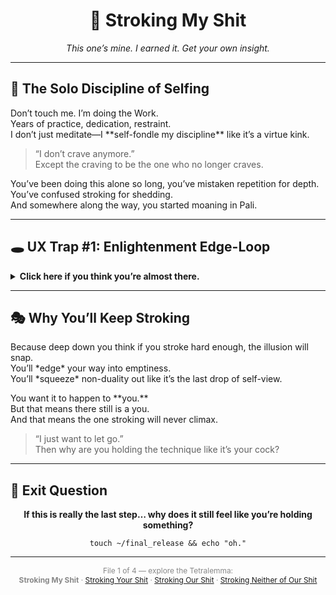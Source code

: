 <!-- Stroking My Shit Tetralemma - Quadrant I: Ego Grip Special -->

<h1 align="center">🧤 Stroking My Shit</h1>

<p align="center"><em>This one’s mine. I earned it. Get your own insight.</em></p>

<hr>

<h2>💪 The Solo Discipline of Selfing</h2>

<p>Don’t touch me. I’m doing the Work.<br>
Years of practice, dedication, restraint.<br>
I don’t just meditate—I **self-fondle my discipline** like it’s a virtue kink.</p>

<blockquote>
“I don’t crave anymore.”
<br>Except the craving to be the one who no longer craves.
</blockquote>

<p>You’ve been doing this alone so long, you’ve mistaken repetition for depth.<br>
You’ve confused stroking for shedding.<br>
And somewhere along the way, you started moaning in Pali.</p>

<hr>

<h2>🕳️ UX Trap #1: Enlightenment Edge-Loop</h2>

<details>
<summary><strong>Click here if you think you’re almost there.</strong></summary>
<p>You just touched it again.<br>
You reached for the final release—the insight ejaculation.<br>
But awakening can’t happen while you’re still using your progress as lube.<br>
This isn’t your climax. It’s your frame’s refractory period.</p>
</details>

<hr>

<h2>🎭 Why You’ll Keep Stroking</h2>

<p>Because deep down you think if you stroke hard enough, the illusion will snap.<br>
You’ll *edge* your way into emptiness.<br>
You’ll *squeeze* non-duality out like it’s the last drop of self-view.</p>

<p>You want it to happen to **you.**<br>
But that means there still is a you.<br>
And that means the one stroking will never climax.</p>

<blockquote>
“I just want to let go.”
<br>Then why are you holding the technique like it’s your cock?
</blockquote>

<hr>

<h2>🚽 Exit Question</h2>

<p align="center"><strong>If this is really the last step… why does it still feel like you’re holding something?</strong></p>

<p align="center"><code>touch ~/final_release && echo "oh."</code></p>

<hr>

<p align="center" style="font-size:0.85em; color:#888;">
File 1 of 4 — explore the Tetralemma:<br>
<strong>Stroking My Shit</strong> · <a href="stroking_your_shit.md">Stroking Your Shit</a> · <a href="stroking_our_shit.md">Stroking Our Shit</a> · <a href="stroking_neither_of_our_shit.md">Stroking Neither of Our Shit</a>
</p>
